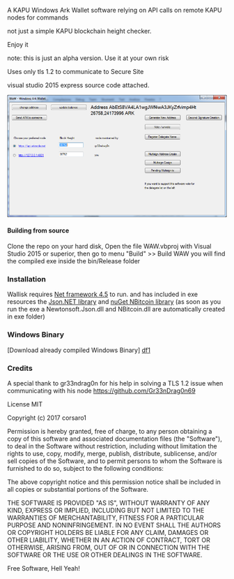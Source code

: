 A KAPU Windows Ark Wallet software relying on API calls on remote KAPU nodes for commands

not just a simple KAPU blockchain height checker.

Enjoy it

note: this is just an alpha version. Use it at your own risk

Uses only tls 1.2 to communicate to Secure Site

visual studio 2015 express source code attached.

![Alt text](./image.PNG?raw=true "Optional Title")


#### Building from source
Clone the repo on your hard disk, Open the file WAW.vbproj with Visual Studio 2015 or superior, then go to menu "Build" >> Build WAW
you will find the compiled exe inside the bin/Release folder



### Installation

Wallisk requires [Net framework 4.5](https://www.microsoft.com/it-it/download/details.aspx?id=30653) to run.
and has included in exe resources the [Json.NET library](https://github.com/JamesNK/Newtonsoft.Json) and [nuGet NBitcoin library](http://www.nuget.org/packages/NBitcoin/)
(as soon as you run the exe a Newtonsoft.Json.dll and NBitcoin.dll are automatically created in exe folder)

### Windows Binary

[df1]: <./bin/Release/KAPU.exe?raw=true>
[Download already compiled Windows Binary] [df1]

###  Credits
A special thank to gr33ndrag0n for his help in solving a TLS 1.2 issue when communicating with his node
https://github.com/Gr33nDrag0n69



License
MIT

Copyright (c) 2017 corsaro1

Permission is hereby granted, free of charge, to any person obtaining a copy
of this software and associated documentation files (the "Software"), to deal
in the Software without restriction, including without limitation the rights
to use, copy, modify, merge, publish, distribute, sublicense, and/or sell
copies of the Software, and to permit persons to whom the Software is
furnished to do so, subject to the following conditions:

The above copyright notice and this permission notice shall be included in all
copies or substantial portions of the Software.

THE SOFTWARE IS PROVIDED "AS IS", WITHOUT WARRANTY OF ANY KIND, EXPRESS OR
IMPLIED, INCLUDING BUT NOT LIMITED TO THE WARRANTIES OF MERCHANTABILITY,
FITNESS FOR A PARTICULAR PURPOSE AND NONINFRINGEMENT. IN NO EVENT SHALL THE
AUTHORS OR COPYRIGHT HOLDERS BE LIABLE FOR ANY CLAIM, DAMAGES OR OTHER
LIABILITY, WHETHER IN AN ACTION OF CONTRACT, TORT OR OTHERWISE, ARISING FROM,
OUT OF OR IN CONNECTION WITH THE SOFTWARE OR THE USE OR OTHER DEALINGS IN THE
SOFTWARE.


Free Software, Hell Yeah!
